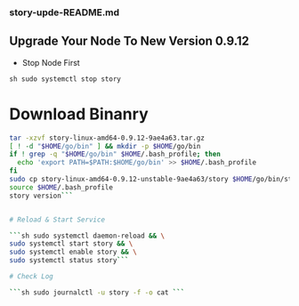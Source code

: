 ### story-upde-README.md
## Upgrade Your Node To New Version 0.9.12
- Stop Node First

```sh sudo systemctl stop story```

# Download Binanry

```sh wget https://story-geth-binaries.s3.us-west-1.amazonaws.com/story-public/story-linux-amd64-0.9.12-9ae4a63.tar.gz
tar -xzvf story-linux-amd64-0.9.12-9ae4a63.tar.gz
[ ! -d "$HOME/go/bin" ] && mkdir -p $HOME/go/bin
if ! grep -q "$HOME/go/bin" $HOME/.bash_profile; then
  echo 'export PATH=$PATH:$HOME/go/bin' >> $HOME/.bash_profile
fi
sudo cp story-linux-amd64-0.9.12-unstable-9ae4a63/story $HOME/go/bin/story
source $HOME/.bash_profile
story version```


# Reload & Start Service

```sh sudo systemctl daemon-reload && \
sudo systemctl start story && \
sudo systemctl enable story && \
sudo systemctl status story```

# Check Log

```sh sudo journalctl -u story -f -o cat ```
  
